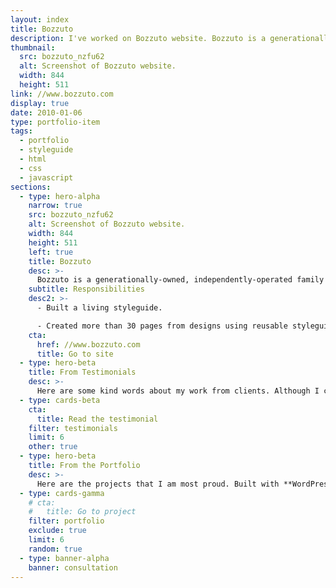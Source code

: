 ```yaml
---
layout: index
title: Bozzuto
description: I've worked on Bozzuto website. Bozzuto is a generationally-owned, independently-operated family business, and a diversified real estate company.
thumbnail:
  src: bozzuto_nzfu62
  alt: Screenshot of Bozzuto website.
  width: 844
  height: 511
link: //www.bozzuto.com
display: true
date: 2010-01-06
type: portfolio-item
tags:
  - portfolio
  - styleguide
  - html
  - css
  - javascript
sections:
  - type: hero-alpha
    narrow: true
    src: bozzuto_nzfu62
    alt: Screenshot of Bozzuto website.
    width: 844
    height: 511
    left: true
    title: Bozzuto
    desc: >-
      Bozzuto is a generationally-owned, independently-operated family business, and a diversified real estate company celebrated for developments, construction, property management and homebuilding. The website runs on WordPress.
    subtitle: Responsibilities
    desc2: >-
      - Built a living styleguide.

      - Created more than 30 pages from designs using reusable styleguide components.
    cta:
      href: //www.bozzuto.com
      title: Go to site
  - type: hero-beta
    title: From Testimonials
    desc: >-
      Here are some kind words about my work from clients. Although I collaborated with clients from more than 10 countries, most of them came from **The United States**.
  - type: cards-beta
    cta:
      title: Read the testimonial
    filter: testimonials
    limit: 6
    other: true
  - type: hero-beta
    title: From the Portfolio
    desc: >-
      Here are the projects that I am most proud. Built with **WordPress**, **Shopify**, **Jekyll**, and **Hugo**, among others.
  - type: cards-gamma
    # cta:
    #   title: Go to project
    filter: portfolio
    exclude: true
    limit: 6
    random: true
  - type: banner-alpha
    banner: consultation
---
```

